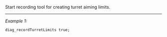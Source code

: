 Start recording tool for creating turret aiming limits.


---
*Example 1:*
```sqf
diag_recordTurretLimits true;
```